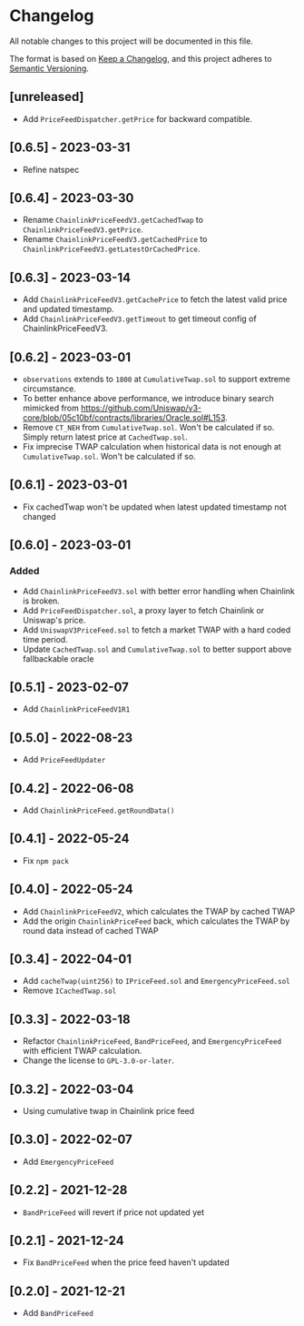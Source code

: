 # Changelog

All notable changes to this project will be documented in this file.

The format is based on [Keep a Changelog](https://keepachangelog.com/en/1.0.0/),
and this project adheres to [Semantic Versioning](https://semver.org/spec/v2.0.0.html).

## [unreleased]
- Add `PriceFeedDispatcher.getPrice` for backward compatible.

## [0.6.5] - 2023-03-31
- Refine natspec

## [0.6.4] - 2023-03-30
- Rename `ChainlinkPriceFeedV3.getCachedTwap` to `ChainlinkPriceFeedV3.getPrice`.
- Rename `ChainlinkPriceFeedV3.getCachedPrice` to `ChainlinkPriceFeedV3.getLatestOrCachedPrice`.

## [0.6.3] - 2023-03-14
- Add `ChainlinkPriceFeedV3.getCachePrice` to fetch the latest valid price and updated timestamp.
- Add `ChainlinkPriceFeedV3.getTimeout` to get timeout config of ChainlinkPriceFeedV3.

## [0.6.2] - 2023-03-01
- `observations` extends to `1800` at `CumulativeTwap.sol` to support extreme circumstance.
- To better enhance above performance, we introduce binary search mimicked from https://github.com/Uniswap/v3-core/blob/05c10bf/contracts/libraries/Oracle.sol#L153.
- Remove `CT_NEH` from `CumulativeTwap.sol`. Won't be calculated if so. Simply return latest price at `CachedTwap.sol`.
- Fix imprecise TWAP calculation when historical data is not enough at `CumulativeTwap.sol`. Won't be calculated if so.

## [0.6.1] - 2023-03-01
- Fix cachedTwap won't be updated when latest updated timestamp not changed

## [0.6.0] - 2023-03-01
### Added
- Add `ChainlinkPriceFeedV3.sol` with better error handling when Chainlink is broken.
- Add `PriceFeedDispatcher.sol`, a proxy layer to fetch Chainlink or Uniswap's price.
- Add `UniswapV3PriceFeed.sol` to fetch a market TWAP with a hard coded time period.
- Update `CachedTwap.sol` and `CumulativeTwap.sol` to better support above fallbackable oracle

## [0.5.1] - 2023-02-07

- Add `ChainlinkPriceFeedV1R1`

## [0.5.0] - 2022-08-23

- Add `PriceFeedUpdater`

## [0.4.2] - 2022-06-08

- Add `ChainlinkPriceFeed.getRoundData()`

## [0.4.1] - 2022-05-24

- Fix `npm pack`

## [0.4.0] - 2022-05-24

- Add `ChainlinkPriceFeedV2`, which calculates the TWAP by cached TWAP
- Add the origin `ChainlinkPriceFeed` back, which calculates the TWAP by round data instead of cached TWAP

## [0.3.4] - 2022-04-01

- Add `cacheTwap(uint256)` to `IPriceFeed.sol` and `EmergencyPriceFeed.sol`
- Remove `ICachedTwap.sol`

## [0.3.3] - 2022-03-18

- Refactor `ChainlinkPriceFeed`, `BandPriceFeed`, and `EmergencyPriceFeed` with efficient TWAP calculation.
- Change the license to `GPL-3.0-or-later`.

## [0.3.2] - 2022-03-04

- Using cumulative twap in Chainlink price feed

## [0.3.0] - 2022-02-07

- Add `EmergencyPriceFeed`

## [0.2.2] - 2021-12-28

- `BandPriceFeed` will revert if price not updated yet

## [0.2.1] - 2021-12-24

- Fix `BandPriceFeed` when the price feed haven't updated

## [0.2.0] - 2021-12-21

- Add `BandPriceFeed`
